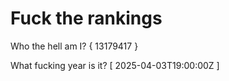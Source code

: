 # Fuck the rankings

Who the hell am I?
{ 13179417 }

What fucking year is it?
[ 2025-04-03T19:00:00Z ]
